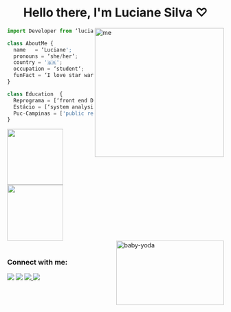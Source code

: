 <h1 align="center">Hello there, I'm Luciane Silva ♡ </h1> 

 <img align="right" alt="me" width="300" height="300" src="https://i.picasion.com/pic92/49bf0a27de2da04e144e5a4291518888.gif">
 
```js
import Developer from ‘lucianets’;

class AboutMe {
  name   = ‘Luciane';
  pronouns = ‘she/her‘;
  country = '🇧🇷';
  occupation = ‘student‘;
  funFact = ‘I love star war, books, all around nerd lord ♡ ʕ •ᴥ•ʔ ’;
}

class Education  {
  Reprograma = [‘front end Developer’];
  Estácio = [‘system analysis and development‘];
  Puc-Campinas = ['public relations’];
}
```
 
<div>
  <img height="130em" src="https://github-readme-stats.vercel.app/api?username=lucianets&show_icons=true&theme=dracula&include_all_commits=true&count_private=true"/>
  <img height="130em" src="https://github-readme-stats.vercel.app/api/top-langs/?username=lucianets&layout=compact&langs_count=7&theme=dracula"/>
 
</div>
  <div> 
 <img align="right" alt="baby-yoda" width="250" height="150" src="https://i.pinimg.com/originals/ab/5e/b3/ab5eb35116966e8869d71e8cb64f4671.gif"> 
   </div>
  
  #

  <h3 align="left">Connect with me:</h3>
<div> 
  <a href= "mailto: ltsluciane@icloud.com"><img src="https://img.shields.io/badge/-Gmail-%23333?style=for-the-badge&logo=gmail&logoColor=white" target="_blank"></a>
   <a href="https://www.linkedin.com/in/lucianets/" target="_blank"><img src="https://img.shields.io/badge/-LinkedIn-%230077B5?style=for-the-badge&logo=linkedin&logoColor=white" target="_blank"></a> 
 <a href="https://ltsluciane.notion.site/Luciane-s-notion-hub-c473b2e23be4406ab45201b5e1b7f6a2" target="_blank"><img src="https://img.shields.io/badge/Notion-%23000000.svg?style=for-the-badge&logo=notion&logoColor=white" target="_blank"> </a> 
    <a href="https://open.spotify.com/user/12186211735?si=b937cf6c0cc941bf" target="_blank"><img src="https://img.shields.io/badge/Spotify-1ED760?style=for-the-badge&logo=spotify&logoColor=white" target="_blank"> </a> 
 </div>
